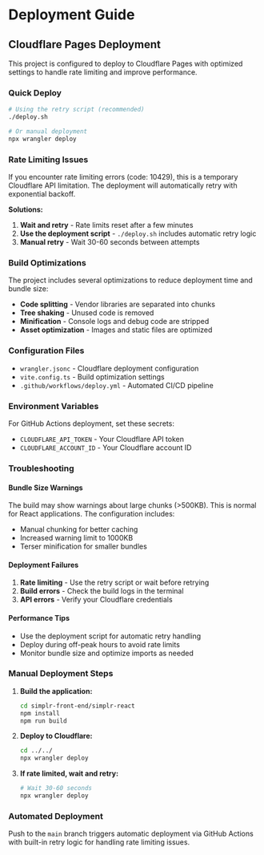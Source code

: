 # Deployment Guide

## Cloudflare Pages Deployment

This project is configured to deploy to Cloudflare Pages with optimized settings to handle rate limiting and improve performance.

### Quick Deploy

```bash
# Using the retry script (recommended)
./deploy.sh

# Or manual deployment
npx wrangler deploy
```

### Rate Limiting Issues

If you encounter rate limiting errors (code: 10429), this is a temporary Cloudflare API limitation. The deployment will automatically retry with exponential backoff.

**Solutions:**
1. **Wait and retry** - Rate limits reset after a few minutes
2. **Use the deployment script** - `./deploy.sh` includes automatic retry logic
3. **Manual retry** - Wait 30-60 seconds between attempts

### Build Optimizations

The project includes several optimizations to reduce deployment time and bundle size:

- **Code splitting** - Vendor libraries are separated into chunks
- **Tree shaking** - Unused code is removed
- **Minification** - Console logs and debug code are stripped
- **Asset optimization** - Images and static files are optimized

### Configuration Files

- `wrangler.jsonc` - Cloudflare deployment configuration
- `vite.config.ts` - Build optimization settings
- `.github/workflows/deploy.yml` - Automated CI/CD pipeline

### Environment Variables

For GitHub Actions deployment, set these secrets:
- `CLOUDFLARE_API_TOKEN` - Your Cloudflare API token
- `CLOUDFLARE_ACCOUNT_ID` - Your Cloudflare account ID

### Troubleshooting

#### Bundle Size Warnings
The build may show warnings about large chunks (>500KB). This is normal for React applications. The configuration includes:
- Manual chunking for better caching
- Increased warning limit to 1000KB
- Terser minification for smaller bundles

#### Deployment Failures
1. **Rate limiting** - Use the retry script or wait before retrying
2. **Build errors** - Check the build logs in the terminal
3. **API errors** - Verify your Cloudflare credentials

#### Performance Tips
- Use the deployment script for automatic retry handling
- Deploy during off-peak hours to avoid rate limits
- Monitor bundle size and optimize imports as needed

### Manual Deployment Steps

1. **Build the application:**
   ```bash
   cd simplr-front-end/simplr-react
   npm install
   npm run build
   ```

2. **Deploy to Cloudflare:**
   ```bash
   cd ../../
   npx wrangler deploy
   ```

3. **If rate limited, wait and retry:**
   ```bash
   # Wait 30-60 seconds
   npx wrangler deploy
   ```

### Automated Deployment

Push to the `main` branch triggers automatic deployment via GitHub Actions with built-in retry logic for handling rate limiting issues.